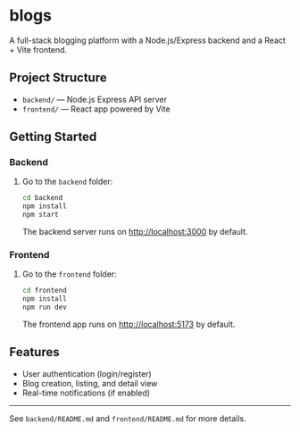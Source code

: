 # blogs

A full-stack blogging platform with a Node.js/Express backend and a React + Vite frontend.

## Project Structure
- `backend/` — Node.js Express API server
- `frontend/` — React app powered by Vite

## Getting Started

### Backend
1. Go to the `backend` folder:
   ```sh
   cd backend
   npm install
   npm start
   ```
   The backend server runs on [http://localhost:3000](http://localhost:3000) by default.

### Frontend
1. Go to the `frontend` folder:
   ```sh
   cd frontend
   npm install
   npm run dev
   ```
   The frontend app runs on [http://localhost:5173](http://localhost:5173) by default.

## Features
- User authentication (login/register)
- Blog creation, listing, and detail view
- Real-time notifications (if enabled)

---

See `backend/README.md` and `frontend/README.md` for more details.
